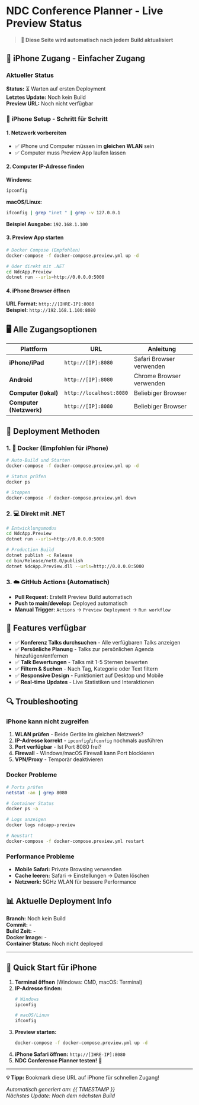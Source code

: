 # NDC Conference Planner - Live Preview Status

> **🎯 Diese Seite wird automatisch nach jedem Build aktualisiert**

## 📱 iPhone Zugang - Einfacher Zugang

### Aktueller Status
**Status:** ⏳ Warten auf ersten Deployment  
**Letztes Update:** Noch kein Build  
**Preview URL:** Noch nicht verfügbar  

### 📱 iPhone Setup - Schritt für Schritt

#### 1. Netzwerk vorbereiten
- ✅ iPhone und Computer müssen im **gleichen WLAN** sein
- ✅ Computer muss Preview App laufen lassen

#### 2. Computer IP-Adresse finden

**Windows:**
```cmd
ipconfig
```

**macOS/Linux:**
```bash
ifconfig | grep "inet " | grep -v 127.0.0.1
```

**Beispiel Ausgabe:** `192.168.1.100`

#### 3. Preview App starten

```bash
# Docker Compose (Empfohlen)
docker-compose -f docker-compose.preview.yml up -d

# Oder direkt mit .NET
cd NdcApp.Preview
dotnet run --urls=http://0.0.0.0:5000
```

#### 4. iPhone Browser öffnen

**URL Format:** `http://[IHRE-IP]:8080`  
**Beispiel:** `http://192.168.1.100:8080`

## 🖥️ Alle Zugangsoptionen

| Plattform | URL | Anleitung |
|-----------|-----|-----------|
| **iPhone/iPad** | `http://[IP]:8080` | Safari Browser verwenden |
| **Android** | `http://[IP]:8080` | Chrome Browser verwenden |
| **Computer (lokal)** | `http://localhost:8080` | Beliebiger Browser |
| **Computer (Netzwerk)** | `http://[IP]:8080` | Beliebiger Browser |

## 🔧 Deployment Methoden

### 1. 🐳 Docker (Empfohlen für iPhone)
```bash
# Auto-Build und Starten
docker-compose -f docker-compose.preview.yml up -d

# Status prüfen
docker ps

# Stoppen
docker-compose -f docker-compose.preview.yml down
```

### 2. 💻 Direkt mit .NET
```bash
# Entwicklungsmodus
cd NdcApp.Preview
dotnet run --urls=http://0.0.0.0:5000

# Production Build
dotnet publish -c Release
cd bin/Release/net8.0/publish
dotnet NdcApp.Preview.dll --urls=http://0.0.0.0:5000
```

### 3. ☁️ GitHub Actions (Automatisch)
- **Pull Request:** Erstellt Preview Build automatisch
- **Push to main/develop:** Deployed automatisch
- **Manual Trigger:** `Actions` → `Preview Deployment` → `Run workflow`

## 🌟 Features verfügbar

- ✅ **Konferenz Talks durchsuchen** - Alle verfügbaren Talks anzeigen
- ✅ **Persönliche Planung** - Talks zur persönlichen Agenda hinzufügen/entfernen
- ✅ **Talk Bewertungen** - Talks mit 1-5 Sternen bewerten
- ✅ **Filtern & Suchen** - Nach Tag, Kategorie oder Text filtern
- ✅ **Responsive Design** - Funktioniert auf Desktop und Mobile
- ✅ **Real-time Updates** - Live Statistiken und Interaktionen

## 🔍 Troubleshooting

### iPhone kann nicht zugreifen
1. **WLAN prüfen** - Beide Geräte im gleichen Netzwerk?
2. **IP-Adresse korrekt** - `ipconfig`/`ifconfig` nochmals ausführen
3. **Port verfügbar** - Ist Port 8080 frei?
4. **Firewall** - Windows/macOS Firewall kann Port blockieren
5. **VPN/Proxy** - Temporär deaktivieren

### Docker Probleme
```bash
# Ports prüfen
netstat -an | grep 8080

# Container Status
docker ps -a

# Logs anzeigen
docker logs ndcapp-preview

# Neustart
docker-compose -f docker-compose.preview.yml restart
```

### Performance Probleme
- **Mobile Safari:** Private Browsing verwenden
- **Cache leeren:** Safari → Einstellungen → Daten löschen
- **Netzwerk:** 5GHz WLAN für bessere Performance

## 📊 Aktuelle Deployment Info

**Branch:** Noch kein Build  
**Commit:** -  
**Build Zeit:** -  
**Docker Image:** -  
**Container Status:** Noch nicht deployed  

---

## 🚀 Quick Start für iPhone

1. **Terminal öffnen** (Windows: CMD, macOS: Terminal)
2. **IP-Adresse finden:**
   ```bash
   # Windows
   ipconfig
   
   # macOS/Linux  
   ifconfig
   ```
3. **Preview starten:**
   ```bash
   docker-compose -f docker-compose.preview.yml up -d
   ```
4. **iPhone Safari öffnen:** `http://[IHRE-IP]:8080`
5. **NDC Conference Planner testen!** 🎉

---

**💡 Tipp:** Bookmark diese URL auf iPhone für schnellen Zugang!

*Automatisch generiert am: {{ TIMESTAMP }}*  
*Nächstes Update: Nach dem nächsten Build*